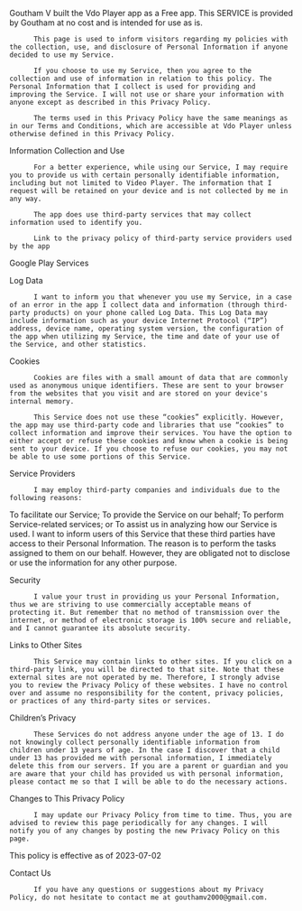 Goutham V built the Vdo Player app as a Free app. This SERVICE is provided by Goutham at no cost and is intended for use as is.
          
          This page is used to inform visitors regarding my policies with the collection, use, and disclosure of Personal Information if anyone decided to use my Service.
          
          If you choose to use my Service, then you agree to the collection and use of information in relation to this policy. The Personal Information that I collect is used for providing and improving the Service. I will not use or share your information with anyone except as described in this Privacy Policy.
          
          The terms used in this Privacy Policy have the same meanings as in our Terms and Conditions, which are accessible at Vdo Player unless otherwise defined in this Privacy Policy.
          
Information Collection and Use
          
          For a better experience, while using our Service, I may require you to provide us with certain personally identifiable information, including but not limited to Video Player. The information that I request will be retained on your device and is not collected by me in any way.
          
          The app does use third-party services that may collect information used to identify you.
          
          Link to the privacy policy of third-party service providers used by the app
          
Google Play Services
        
Log Data
          
          I want to inform you that whenever you use my Service, in a case of an error in the app I collect data and information (through third-party products) on your phone called Log Data. This Log Data may include information such as your device Internet Protocol (“IP”) address, device name, operating system version, the configuration of the app when utilizing my Service, the time and date of your use of the Service, and other statistics.
Cookies
          
          Cookies are files with a small amount of data that are commonly used as anonymous unique identifiers. These are sent to your browser from the websites that you visit and are stored on your device's internal memory.
          
          This Service does not use these “cookies” explicitly. However, the app may use third-party code and libraries that use “cookies” to collect information and improve their services. You have the option to either accept or refuse these cookies and know when a cookie is being sent to your device. If you choose to refuse our cookies, you may not be able to use some portions of this Service.
          
Service Providers
          
          I may employ third-party companies and individuals due to the following reasons:
          
To facilitate our Service;
To provide the Service on our behalf;
To perform Service-related services; or
To assist us in analyzing how our Service is used.
I want to inform users of this Service that these third parties have access to their Personal Information. The reason is to perform the tasks assigned to them on our behalf. However, they are obligated not to disclose or use the information for any other purpose.
          
Security
          
          I value your trust in providing us your Personal Information, thus we are striving to use commercially acceptable means of protecting it. But remember that no method of transmission over the internet, or method of electronic storage is 100% secure and reliable, and I cannot guarantee its absolute security.
          
Links to Other Sites
          
          This Service may contain links to other sites. If you click on a third-party link, you will be directed to that site. Note that these external sites are not operated by me. Therefore, I strongly advise you to review the Privacy Policy of these websites. I have no control over and assume no responsibility for the content, privacy policies, or practices of any third-party sites or services.
          
Children’s Privacy
          
          These Services do not address anyone under the age of 13. I do not knowingly collect personally identifiable information from children under 13 years of age. In the case I discover that a child under 13 has provided me with personal information, I immediately delete this from our servers. If you are a parent or guardian and you are aware that your child has provided us with personal information, please contact me so that I will be able to do the necessary actions.
          
Changes to This Privacy Policy
          
          I may update our Privacy Policy from time to time. Thus, you are advised to review this page periodically for any changes. I will notify you of any changes by posting the new Privacy Policy on this page.
          
This policy is effective as of 2023-07-02
          
Contact Us
          
          If you have any questions or suggestions about my Privacy Policy, do not hesitate to contact me at gouthamv2000@gmail.com.
